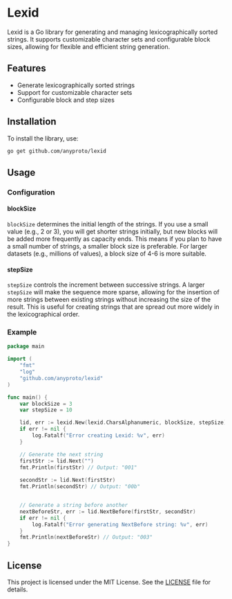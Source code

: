 
# Lexid

Lexid is a Go library for generating and managing lexicographically sorted strings. It supports customizable character sets and configurable block sizes, allowing for flexible and efficient string generation.

## Features

- Generate lexicographically sorted strings
- Support for customizable character sets
- Configurable block and step sizes

## Installation

To install the library, use:

```sh
go get github.com/anyproto/lexid
```

## Usage


### Configuration

#### blockSize

`blockSize` determines the initial length of the strings. If you use a small value (e.g., 2 or 3), you will get shorter strings initially, but new blocks will be added more frequently as capacity ends. This means if you plan to have a small number of strings, a smaller block size is preferable. For larger datasets (e.g., millions of values), a block size of 4-6 is more suitable.

#### stepSize

`stepSize` controls the increment between successive strings. A larger `stepSize` will make the sequence more sparse, allowing for the insertion of more strings between existing strings without increasing the size of the result. This is useful for creating strings that are spread out more widely in the lexicographical order.

### Example

```go
package main

import (
    "fmt"
    "log"
    "github.com/anyproto/lexid"
)

func main() {
    var blockSize = 3
    var stepSize = 10 

    lid, err := lexid.New(lexid.CharsAlphanumeric, blockSize, stepSize)
    if err != nil {
        log.Fatalf("Error creating Lexid: %v", err)
    }

    // Generate the next string
    firstStr := lid.Next("")
    fmt.Println(firstStr) // Output: "001"
	
    secondStr := lid.Next(firstStr)
    fmt.Println(secondStr) // Output: "00b"


    // Generate a string before another
    nextBeforeStr, err := lid.NextBefore(firstStr, secondStr)
    if err != nil {
        log.Fatalf("Error generating NextBefore string: %v", err)
    }
    fmt.Println(nextBeforeStr) // Output: "003"
}
```

## License

This project is licensed under the MIT License. See the [LICENSE](LICENSE.md) file for details.
